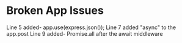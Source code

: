 # Broken App Issues
Line 5 added- app.use(express.json());
Line 7 added "async" to the app.post
Line 9 added- Promise.all after the await middleware